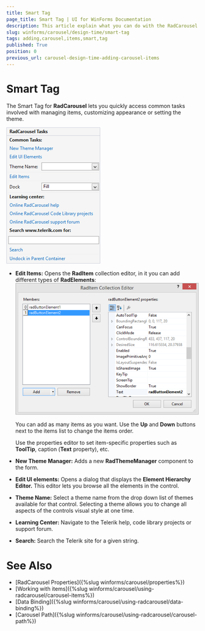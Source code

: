```yaml
---
title: Smart Tag
page_title: Smart Tag | UI for WinForms Documentation
description: This article explain what you can do with the RadCarousel smart tag. 
slug: winforms/carousel/design-time/smart-tag
tags: adding,carousel,items,smart,tag
published: True
position: 0
previous_url: carousel-design-time-adding-carousel-items
---
```


# Smart Tag

The Smart Tag for __RadCarousel__ lets you quickly access common tasks involved with managing items, customizing appearance or setting the theme.

![carousel-smart-tag001](images/carousel-smart-tag001.png)

* __Edit Items:__ Opens the __RadItem__ collection editor, in it you can add different types of __RadElements__: 
    ![carousel-smart-tag002](images/carousel-smart-tag002.png)

    You can add as many items as you want. Use the __Up__ and __Down__ buttons next to the items list to change the items order. 

    Use the properties editor to set item-specific properties such as __ToolTip__, caption (__Text__ property), etc.

* __New Theme Manager:__ Adds a new __RadThemeManager__ component to the form.

* __Edit UI elements:__ Opens a dialog that displays the __Element Hierarchy Editor.__ This editor lets you browse all the elements in the control.

* __Theme Name:__ Select a theme name from the drop down list of themes available for that control. Selecting a theme allows you to change all aspects of the controls visual style at one time.

* __Learning Center:__ Navigate to the Telerik help, code library projects or support forum.

* __Search:__ Search the Telerik site for a given string.


# See Also

 * [RadCarousel Properties]({%slug winforms/carousel/properties%})
 * [Working with items]({%slug  winforms/carousel/using-radcarousel/carousel-items%})
 * [Data Binding]({%slug winforms/carousel/using-radcarousel/data-binding%})
 * [Carousel Path]({%slug winforms/carousel/using-radcarousel/carousel-path%})